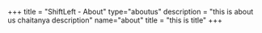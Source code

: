 +++
title = "ShiftLeft - About"
type="aboutus"
description = "this is about us chaitanya description"
name="about"
title = "this is title"
+++
